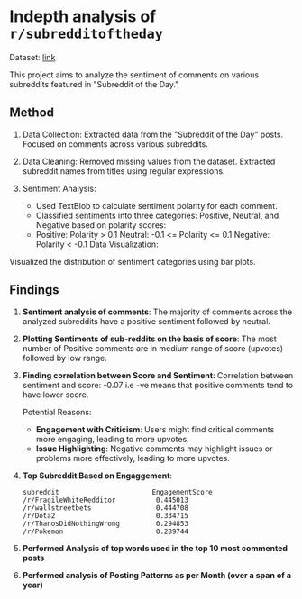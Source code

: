 # Indepth analysis of `r/subredditoftheday`

Dataset: [link](https://www.kaggle.com/code/mathurinache/sub-reddit-of-the-day-posts-analysis/input)

This project aims to analyze the sentiment of comments on various subreddits featured in "Subreddit of the Day."

## Method

1. Data Collection: Extracted data from the "Subreddit of the Day" posts.
Focused on comments across various subreddits.

2. Data Cleaning: Removed missing values from the dataset.
Extracted subreddit names from titles using regular expressions.

3. Sentiment Analysis: 
   - Used TextBlob to calculate sentiment polarity for each comment.
   - Classified sentiments into three categories: Positive, Neutral, and Negative based on polarity scores:
   - Positive: Polarity > 0.1
Neutral: -0.1 <= Polarity <= 0.1
Negative: Polarity < -0.1
Data Visualization:

Visualized the distribution of sentiment categories using bar plots.

## Findings

1. **Sentiment analysis of comments**: The majority of comments across the analyzed subreddits have a positive sentiment followed by neutral.

2. **Plotting Sentiments of sub-reddits on the basis of score**:
  The most number of Positive comments are in medium range of score (upvotes) followed by low range.

3. **Finding correlation between Score and Sentiment**: Correlation between sentiment and score: -0.07 i.e -ve means that positive comments tend to have lower score.

    Potential Reasons:
   - **Engagement with Criticism**: Users might find critical comments more engaging, leading to more upvotes.
   - **Issue Highlighting**: Negative comments may highlight issues or problems more effectively, leading to more upvotes.

4. **Top Subreddit Based on Engaggement**: 
    ```plaintext                       
    subreddit                       EngagementScore                       
    /r/FragileWhiteRedditor          0.445013
    /r/wallstreetbets                0.444708
    /r/Dota2                         0.334715
    /r/ThanosDidNothingWrong         0.294853
    /r/Pokemon                       0.289744
    ```

5. **Performed Analysis of top words used in the top 10 most commented posts**  
6. **Performed analysis of Posting Patterns as per Month (over a span of a year)**
